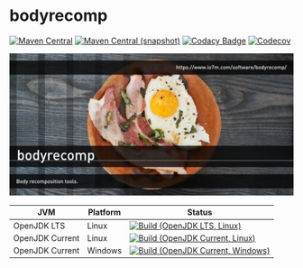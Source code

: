 bodyrecomp
===

[![Maven Central](https://img.shields.io/maven-central/v/com.io7m.bodyrecomp/com.io7m.bodyrecomp.svg?style=flat-square)](http://search.maven.org/#search%7Cga%7C1%7Cg%3A%22com.io7m.bodyrecomp%22)
[![Maven Central (snapshot)](https://img.shields.io/nexus/s/https/oss.sonatype.org/com.io7m.bodyrecomp/com.io7m.bodyrecomp.svg?style=flat-square)](https://oss.sonatype.org/content/repositories/snapshots/com/io7m/bodyrecomp/)
[![Codacy Badge](https://img.shields.io/codacy/grade/6589f45ce9894044b13940a85aaf555c.svg?style=flat-square)](https://www.codacy.com/app/github_79/bodyrecomp?utm_source=github.com&amp;utm_medium=referral&amp;utm_content=io7m/bodyrecomp&amp;utm_campaign=Badge_Grade)
[![Codecov](https://img.shields.io/codecov/c/github/io7m/bodyrecomp.svg?style=flat-square)](https://codecov.io/gh/io7m/bodyrecomp)

![bodyrecomp](./src/site/resources/bodyrecomp.jpg?raw=true)

| JVM             | Platform | Status |
|-----------------|----------|--------|
| OpenJDK LTS     | Linux    | [![Build (OpenJDK LTS, Linux)](https://img.shields.io/github/workflow/status/io7m/bodyrecomp/main-openjdk_lts-linux)](https://github.com/io7m/bodyrecomp/actions?query=workflow%3Amain-openjdk_lts-linux) |
| OpenJDK Current | Linux    | [![Build (OpenJDK Current, Linux)](https://img.shields.io/github/workflow/status/io7m/bodyrecomp/main-openjdk_current-linux)](https://github.com/io7m/bodyrecomp/actions?query=workflow%3Amain-openjdk_current-linux)
| OpenJDK Current | Windows  | [![Build (OpenJDK Current, Windows)](https://img.shields.io/github/workflow/status/io7m/bodyrecomp/main-openjdk_current-windows)](https://github.com/io7m/bodyrecomp/actions?query=workflow%3Amain-openjdk_current-windows)

